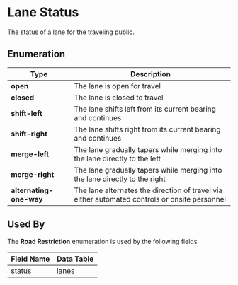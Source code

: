 # Lane Status
The status of a lane for the traveling public.

## Enumeration
Type | Description
--- | ---
**open** | The lane is open for travel
**closed** | The lane is closed to travel
**shift-left** | The lane shifts left from its current bearing and continues
**shift-right** | The lane shifts right from its current bearing and continues
**merge-left** | The lane gradually tapers while merging into the lane directly to the left 
**merge-right** | The lane gradually  tapers while merging into the lane directly to the right
**alternating-one-way** | The lane alternates the direction of travel via either automated controls or onsite personnel

## Used By
The **Road Restriction** enumeration is used by the following fields

Field Name | Data Table
--- | ---
status | [lanes](/spec-content/data-tables/lanes.md)
